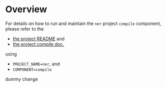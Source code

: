 # Overview

For details on how to run and maintain the `ner` project `compile` component, please refer
to the
- [the project README](../README.md) and
- [the project compile doc.](../../docs/03_compile.md)

using

- `PROJECT_NAME=ner`, and
- `COMPONENT=compile`

dummy change
